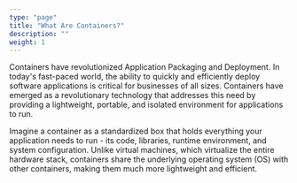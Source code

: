 ```yaml
---
type: "page"
title: "What Are Containers?"
description: ""
weight: 1
---
```


Containers have revolutionized Application Packaging and Deployment. In today's fast-paced world, the ability to quickly and efficiently deploy software applications is critical for businesses of all sizes. Containers have emerged as a revolutionary technology that addresses this need by providing a lightweight, portable, and isolated environment for applications to run.

Imagine a container as a standardized box that holds everything your application needs to run - its code, libraries, runtime environment, and system configuration. Unlike virtual machines, which virtualize the entire hardware stack, containers share the underlying operating system (OS) with other containers, making them much more lightweight and efficient.